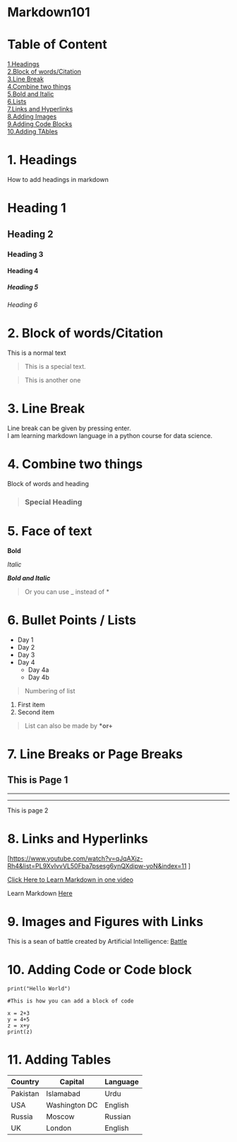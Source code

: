 # Markdown101
# Table of Content

[1.Headings](#1-headings)\
[2.Block of words/Citation](#2-block-of-wordscitation)\
[3.Line Break](#3-line-break)\
[4.Combine two things](#4-combine-tow-things)\
[5.Bold and Italic](#5-bold-and-italic)\
[6.Lists](#6-lists)\
[7.Links and Hyperlinks](#8-links-and-hyperlinks)\
[8.Adding Images](#9-images-and-figures-with-links)\
[9.Adding Code Blocks](#10-adding-code-or-code-block)\
[10.Adding TAbles](#11-adding-tables)
# 1. Headings
How to add headings in markdown

# Heading 1
## Heading 2
### Heading 3
#### Heading 4
##### Heading 5
###### Heading 6

# 2. Block of words/Citation

This is a normal text
> This is a special text.

> This is another one

# 3. Line Break
Line break can be given by pressing enter.\
 I am learning markdown language in a python course for data science.

 # 4. Combine two things
 Block of words and heading
 >### Special Heading

 # 5. Face of text
 **Bold**

 *Italic*

 ***Bold and Italic***
 >Or you can use _ instead of *

 # 6. Bullet Points / Lists

 - Day 1
 - Day 2
 - Day 3
 - Day 4
   - Day 4a
   - Day 4b
  
>Numbering of list
1. First item
2. Second item

> List can also be made by __*or+__

# 7. Line Breaks or Page Breaks

This is Page 1
---
___
***
This is page 2

# 8. Links and Hyperlinks

[https://www.youtube.com/watch?v=qJqAXjz-Rh4&list=PL9XvIvvVL50Fba7psesg6ynQXdipw-yoN&index=11
]

[Click Here to Learn Markdown in one video](https://www.youtube.com/watch?v=qJqAXjz-Rh4&list=PL9XvIvvVL50Fba7psesg6ynQXdipw-yoN&index=11)

[Codeanics]:https://www.youtube.com/watch?v=qJqAXjz-Rh4&list=PL9XvIvvVL50Fba7psesg6ynQXdipw-yoN&index=11

Learn Markdown [Here][Codeanics]

# 9. Images and Figures with Links

This is a sean of battle created by Artificial Intelligence:
[Battle](battle.png)

# 10. Adding Code or Code block

`print("Hello World")`
```
#This is how you can add a block of code 

x = 2+3
y = 4+5
z = x+y
print(z)
```

# 11. Adding Tables

|Country|Capital|Language|
|-------|--------|-------|
|Pakistan|Islamabad|Urdu|
|USA|Washington DC|English|
|Russia|Moscow|Russian|
|UK|London|English|








